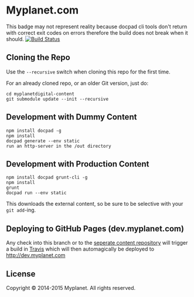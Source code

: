 # Myplanet.com   

This badge may not represent reality because docpad cli tools don't return with correct exit codes on errors therefore the build does not break when it should.
[![Build Status](https://travis-ci.org/myplanetdigital/myplanetdigital.svg?branch=develop)](https://travis-ci.org/myplanetdigital/myplanetdigital)

## Cloning the Repo

Use the `--recursive` switch when cloning this repo for the first time.

For an already cloned repo, or an older Git version, just do:

```
cd myplanetdigital-content
git submodule update --init --recursive
```

## Development with Dummy Content 
	     
	npm install docpad -g  
	npm install
	docpad generate --env static
	run an http-server in the /out directory

## Development with Production Content

	npm install docpad grunt-cli -g
	npm install
	grunt
	docpad run --env static
 
This downloads the external content, so be sure to be selective with your `git add`-ing.

## Deploying to GitHub Pages (dev.myplanet.com)

Any check into this branch or to the [seperate content repository](https://github.com/myplanetdigital/myplanetdigital-content) will trigger a build in [Travis](https://travis-ci.org/) which will then automagically be deployed to http://dev.myplanet.com

## License 

Copyright © 2014-2015 Myplanet. All rights reserved.
 
 
